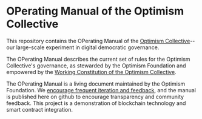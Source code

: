 # OPerating Manual of the Optimism Collective

This repository contains the OPerating Manual of the [Optimism Collective](http://optimism.io/vision)--our large-scale experiment in digital democratic governance.

The OPerating Manual describes the current set of rules for the Optimism Collective's governance, as stewarded by the Optimism Foundation and empowered by the [Working Constitution of the Optimism Collective](https://gov.optimism.io/t/working-constitution-of-the-optimism-collective/55).

The OPerating Manual is a living document maintained by the Optimism Foundation. We [encourage frequent iteration and feedback](https://optimism.mirror.xyz/r888e4B5iiNQi-3_mO26ixgv-plQ099XWgqEOv9iWKA), and the manual is published here on github to encourage transparency and community feedback.
This project is a demonstration of blockchain technology and smart contract integration.